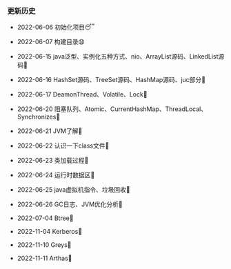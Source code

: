 ### 更新历史

- 2022-06-06 初始化项目:sleeping:

- 2022-06-07 构建目录:anguished:

- 2022-06-15 java泛型、实例化五种方式、nio、ArrayList源码、LinkedList源码:checkered_flag:

- 2022-06-16 HashSet源码、TreeSet源码、HashMap源码、juc部分:ski:

- 2022-06-17 DeamonThread、Volatile、Lock:octopus:

- 2022-06-20 阻塞队列、Atomic、CurrentHashMap、ThreadLocal、Synchronizes:sheep:
  
- 2022-06-21 JVM了解:horse:

- 2022-06-22 认识一下class文件:boar:

- 2022-06-23 类加载过程:pig:

- 2022-06-24 运行时数据区:tiger:

- 2022-06-25 java虚拟机指令、垃圾回收:rabbit:

- 2022-06-26 GC日志、JVM优化分析:dog:

- 2022-07-04 Btree:snake:

- 2022-11-04 Kerberos:rice_scene:

- 2022-11-10 Greys:corn:

- 2022-11-11 Arthas:tomato: